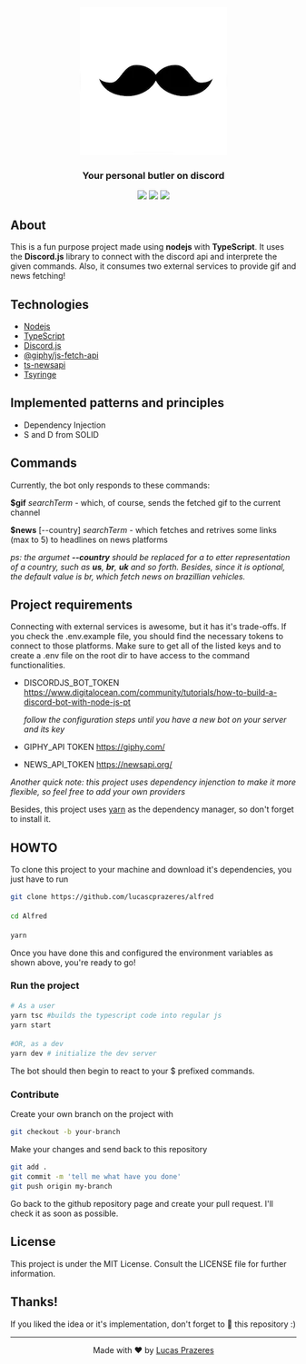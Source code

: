 <div align=center><img src=".github/logo.png"/></div>

<h3 align=center>Your personal butler on discord</h3>

<div align=center>
<img src="https://img.shields.io/badge/nodejs-v15.30-green"/>
<img src="https://img.shields.io/badge/typescript-v4.1.3-informational"/>
<img src="https://img.shields.io/badge/discord.js-v12.5.1-blueviolet"/>
</div>

## About
This is a fun purpose project made using **nodejs** with **TypeScript**. It uses the **Discord.js** library to connect with the discord api and interprete the given commands. Also, it consumes two external services to provide gif and news fetching!

## Technologies
- [Nodejs](https://nodejs.org/)
- [TypeScript](https://www.typescriptlang.org/)
- [Discord.js](https://discord.js.org/)
- [@giphy/js-fetch-api](https://www.npmjs.com/package/@giphy/js-fetch-api)
- [ts-newsapi](https://preview.npmjs.com/package/ts-newsapi)
- [Tsyringe](https://www.npmjs.com/package/tsyringe)

## Implemented patterns and principles
- Dependency Injection
- S and D from SOLID

## Commands
Currently, the bot only responds to these commands:

**$gif** *searchTerm* - which, of course, sends the fetched gif to the current channel

**$news** [--country] *searchTerm* - which fetches and retrives some links (max to 5) to headlines on news platforms

*ps: the argumet **--country** should be replaced for a to etter representation of a country, such as **us**, **br**, **uk** and so forth. Besides, since it is optional, the default value is br, which fetch news on brazillian vehicles.*

## Project requirements

Connecting with external services is awesome, but it has it's trade-offs. If you check the .env.example file, you should find the necessary tokens to connect to those platforms. Make sure to get all of the listed keys and to create a .env file on the root dir to  have access to the command functionalities.

- DISCORDJS_BOT_TOKEN https://www.digitalocean.com/community/tutorials/how-to-build-a-discord-bot-with-node-js-pt

  *follow the configuration steps until you have a new bot on your server and its key*
- GIPHY_API TOKEN https://giphy.com/
- NEWS_API_TOKEN https://newsapi.org/

*Another quick note: this project uses dependency injenction to make it more flexible, so feel free to add your own providers*

Besides, this project uses [yarn]() as the dependency manager, so don't forget to install it.

## HOWTO

To clone this project to your machine and download it's dependencies, you just have to run

```bash
git clone https://github.com/lucascprazeres/alfred

cd Alfred

yarn
```

Once you have done this and configured the environment variables as shown above, you're ready to go!

### Run the project

```bash
# As a user
yarn tsc #builds the typescript code into regular js
yarn start

#OR, as a dev
yarn dev # initialize the dev server
```

The bot should then begin to react to your $ prefixed commands.

### Contribute

Create your own branch on the project with

```bash
git checkout -b your-branch
```

Make your changes and send back to this repository

```bash
git add .
git commit -m 'tell me what have you done'
git push origin my-branch
```

Go back to the github repository page and create your pull request. I'll check it as soon as possible.

## License
This project is under the MIT License. Consult the LICENSE file for further information.


## Thanks!
If you liked the idea or it's implementation, don't forget to 🌟 this repository :)

---

<div align="center"> Made with ❤️ by <a href="https://www.linkedin.com/in/lucas-prazeres/">Lucas Prazeres</a> </div>
